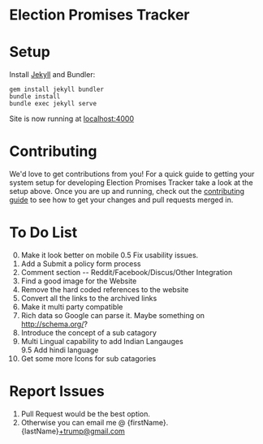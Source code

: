 # Election Promises Tracker

# Setup

Install [Jekyll](https://jekyllrb.com/) and Bundler:

    gem install jekyll bundler
    bundle install
    bundle exec jekyll serve

Site is now running at [localhost:4000](http://localhost:4000)

# Contributing

We'd love to get contributions from you! For a quick guide to getting your system setup for developing Election Promises Tracker take a look at the setup above. Once you are up and running, check out the [contributing guide](.github/PULL_REQUEST_TEMPLATE.md) to see how to get your changes and pull requests merged in.

# To Do List
0. Make it look better on mobile 
0.5 Fix usability issues.
1. Add a Submit a policy form process
2. Comment section -- Reddit/Facebook/Discus/Other Integration 
3. Find a good image for the Website
4. Remove the hard coded references to the website 
5. Convert all the links to the archived links
6. Make it multi party compatible
7. Rich data so Google can parse it. Maybe something on http://schema.org/?
8. Introduce the concept of a sub catagory
9. Multi Lingual capability to add Indian Langauges  
9.5 Add hindi language
10. Get some more Icons for sub catagories

# Report Issues
1. Pull Request would be the best option.
2. Otherwise you can email me @ {firstName}.{lastName}+trump@gmail.com
